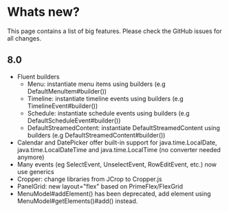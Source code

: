 # Whats new?

This page contains a list of big features. Please check the GitHub issues for all changes.

## 8.0

  * Fluent builders
    * Menu: instantiate menu items using builders (e.g DefaultMenuItem#builder())
    * Timeline: instantiate timeline events using builders (e.g TimelineEvent#builder())
    * Schedule: instantiate schedule events using builders (e.g DefaultScheduleEvent#builder())
    * DefaultStreamedContent: instantiate DefaultStreamedContent using builders (e.g DefaultStreamedContent#builder())
  * Calendar and DatePicker offer built-in support for java.time.LocalDate, java.time.LocalDateTime and java.time.LocalTime (no converter needed anymore)
  * Many events (eg SelectEvent, UnselectEvent, RowEditEvent, etc.) now use generics
  * Cropper: change libraries from JCrop to Cropper.js
  * PanelGrid: new layout="flex" based on PrimeFlex/FlexGrid
  * MenuModel#addElement() has been deprecated, add element using MenuModel#getElements()#add() instead.

